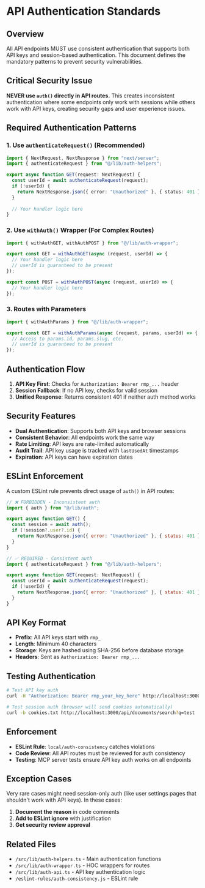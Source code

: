 # API Authentication Standards

## Overview

All API endpoints MUST use consistent authentication that supports both API keys and session-based authentication. This document defines the mandatory patterns to prevent security vulnerabilities.

## Critical Security Issue

**NEVER use `auth()` directly in API routes.** This creates inconsistent authentication where some endpoints only work with sessions while others work with API keys, creating security gaps and user experience issues.

## Required Authentication Patterns

### 1. Use `authenticateRequest()` (Recommended)

```typescript
import { NextRequest, NextResponse } from "next/server";
import { authenticateRequest } from "@/lib/auth-helpers";

export async function GET(request: NextRequest) {
  const userId = await authenticateRequest(request);
  if (!userId) {
    return NextResponse.json({ error: "Unauthorized" }, { status: 401 });
  }
  
  // Your handler logic here
}
```

### 2. Use `withAuth()` Wrapper (For Complex Routes)

```typescript
import { withAuthGET, withAuthPOST } from "@/lib/auth-wrapper";

export const GET = withAuthGET(async (request, userId) => {
  // Your handler logic here
  // userId is guaranteed to be present
});

export const POST = withAuthPOST(async (request, userId) => {
  // Your handler logic here
});
```

### 3. Routes with Parameters

```typescript
import { withAuthParams } from "@/lib/auth-wrapper";

export const GET = withAuthParams(async (request, params, userId) => {
  // Access to params.id, params.slug, etc.
  // userId is guaranteed to be present
});
```

## Authentication Flow

1. **API Key First**: Checks for `Authorization: Bearer rmp_...` header
2. **Session Fallback**: If no API key, checks for valid session
3. **Unified Response**: Returns consistent 401 if neither auth method works

## Security Features

- **Dual Authentication**: Supports both API keys and browser sessions
- **Consistent Behavior**: All endpoints work the same way
- **Rate Limiting**: API keys are rate-limited automatically
- **Audit Trail**: API key usage is tracked with `lastUsedAt` timestamps
- **Expiration**: API keys can have expiration dates

## ESLint Enforcement

A custom ESLint rule prevents direct usage of `auth()` in API routes:

```javascript
// ❌ FORBIDDEN - Inconsistent auth
import { auth } from "@/lib/auth";

export async function GET() {
  const session = await auth();
  if (!session?.user?.id) {
    return NextResponse.json({ error: "Unauthorized" }, { status: 401 });
  }
}

// ✅ REQUIRED - Consistent auth
import { authenticateRequest } from "@/lib/auth-helpers";

export async function GET(request: NextRequest) {
  const userId = await authenticateRequest(request);
  if (!userId) {
    return NextResponse.json({ error: "Unauthorized" }, { status: 401 });
  }
}
```

## API Key Format

- **Prefix**: All API keys start with `rmp_`
- **Length**: Minimum 40 characters
- **Storage**: Keys are hashed using SHA-256 before database storage
- **Headers**: Sent as `Authorization: Bearer rmp_...`

## Testing Authentication

```bash
# Test API key auth
curl -H "Authorization: Bearer rmp_your_key_here" http://localhost:3000/api/documents/search?q=test

# Test session auth (browser will send cookies automatically)
curl -b cookies.txt http://localhost:3000/api/documents/search?q=test
```

## Enforcement

- **ESLint Rule**: `local/auth-consistency` catches violations
- **Code Review**: All API routes must be reviewed for auth consistency
- **Testing**: MCP server tests ensure API key auth works on all endpoints

## Exception Cases

Very rare cases might need session-only auth (like user settings pages that shouldn't work with API keys). In these cases:

1. **Document the reason** in code comments
2. **Add to ESLint ignore** with justification
3. **Get security review approval**

## Related Files

- `/src/lib/auth-helpers.ts` - Main authentication functions
- `/src/lib/auth-wrapper.ts` - HOC wrappers for routes
- `/src/lib/auth-api.ts` - API key authentication logic
- `/eslint-rules/auth-consistency.js` - ESLint rule